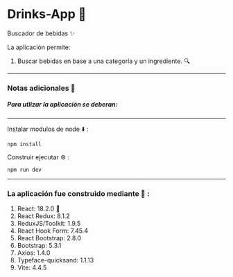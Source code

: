 # Drinks-App 🍹

Buscador de bebidas ✨

La aplicación permite: 

1. Buscar bebidas en base a una categoría y un ingrediente. 🔍

---

### Notas adicionales 📗

##### Para utlizar la aplicación se deberan:

---

Instalar modulos de node ⬇️ :

```
npm install
```

Construir ejecutar ⚙️ :

```
npm run dev
```

---

### La aplicación fue construido mediante 🔧 :

1. React: 18.2.0 🚀
2. React Redux: 8.1.2
3. ReduxJS/Toolkit: 1.9.5
4. React Hook Form: 7.45.4
5. React Bootstrap: 2.8.0
6. Bootstrap: 5.3.1
7. Axios: 1.4.0
8. Typeface-quicksand: 1.1.13
9. Vite: 4.4.5

